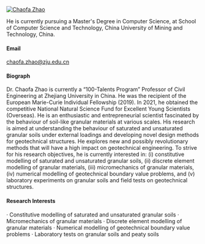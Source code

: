

[![Chaofa Zhao](https://img.shields.io/badge/zhaochaofa-github-blue?logo=github)](https://zhaochaofa.github.io/)

He is currently pursuing a Master's Degree in Computer Science, at School of Computer Science and Technology, China University of Mining and Technology, China.

#### Email
chaofa.zhao@zju.edu.cn

#### Biograph
Dr. Chaofa Zhao is currently a “100-Talents Program” Professor of Civil Engineering at Zhejiang University in China. He was the recipient of the European Marie-Curie Individual Fellowship (2019). In 2021, he obtained the competitive National Natural Science Fund for Excellent Young Scientists (Overseas). He is an enthusiastic and entrepreneurial scientist fascinated by the behaviour of soil-like granular materials at various scales. His research is aimed at understanding the behaviour of saturated and unsaturated granular soils under external loadings and developing novel design methods for geotechnical structures. He explores new and possibly revolutionary methods that will have a high impact on geotechnical engineering. To strive for his research objectives, he is currently interested in: (i) constitutive modelling of saturated and unsaturated granular soils, (ii) discrete element modelling of granular materials, (iii) micromechanics of granular materials, (iv) numerical modelling of geotechnical boundary value problems, and (v) laboratory experiments on granular soils and field tests on geotechnical structures.

#### Research Interests
· Constitutive modelling of saturated and unsaturated granular soils
· Micromechanics of granular materials
· Discrete element modelling of granular materials
· Numerical modelling of geotechnical boundary value problems
· Laboratory tests on granular soils and peaty soils

